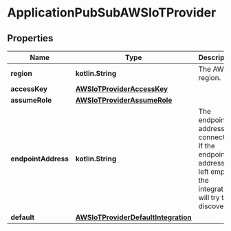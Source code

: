 
# ApplicationPubSubAWSIoTProvider

## Properties
Name | Type | Description | Notes
------------ | ------------- | ------------- | -------------
**region** | **kotlin.String** | The AWS region. |  [optional]
**accessKey** | [**AWSIoTProviderAccessKey**](AWSIoTProviderAccessKey.md) |  |  [optional]
**assumeRole** | [**AWSIoTProviderAssumeRole**](AWSIoTProviderAssumeRole.md) |  |  [optional]
**endpointAddress** | **kotlin.String** | The endpoint address to connect to. If the endpoint address is left empty, the integration will try to discover it. |  [optional]
**default** | [**AWSIoTProviderDefaultIntegration**](AWSIoTProviderDefaultIntegration.md) |  |  [optional]



